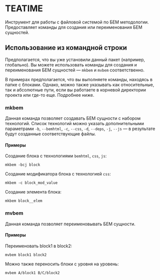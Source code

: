 # TEATIME

Инструмент для работы с файловой системой по БЕМ методологии. Предоставляет команды для создания или переименования БЕМ сущностей.

## Использование из командной строки

Предполагается, что вы уже установили данный пакет (например, глобально). Вы можете использовать команды для создания и переименования БЕМ сущностей &mdash; `mkbem` и `mvbem` соответственно.

В примерах предполагается, что вы выполняете команды, находясь в папке с блоками. Однако, можно также указывать как относительные, так и абсолютные пути, если вы работаете в корневой директории проекта или где-то еще. Подробнее ниже.

### mkbem

Данная команда позволяет создавать БЕМ сущности с набором технологий. Список технологий можно указать дополнительными параметрами `-b`, `--bemhtml`, `-c`, `--css`, `-d`, `--deps`, `-j`, `--js` &mdash; в результате будут созданные соответствующие файлы.

#### Примеры

Создание блока с технологиями `bemhtml`, `css`, `js`:
```
mkbem -bcj block
```

Создание модификатора блока с технологией `css`:
```
mkbem -c block_mod_value
```

Создание элемента блока:
```
mkbem block__elem
```

### mvbem

Данная команда позволяет переименовывать БЕМ сущности.

#### Примеры

Переименовать block1 в block2:
```
mvbem block1 block2
```

Можно также переносить блоки с уровня на уровень:
```
mvbem A/block1 B/C/block2
```
